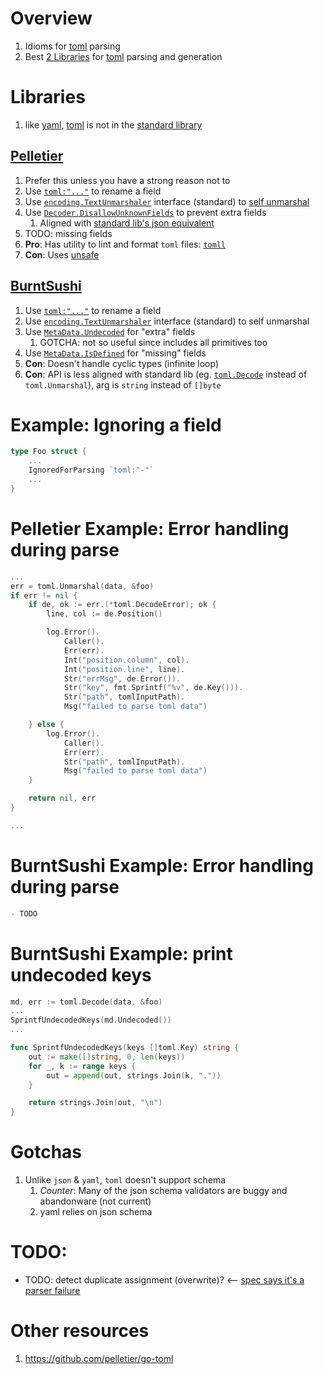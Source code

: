# Overview
1. Idioms for [toml](https://toml.io/en/) parsing
1. Best [2 Libraries](https://github.com/avelino/awesome-go#markup-languages) for [toml](https://toml.io/en/) parsing and generation


# Libraries
1. like [yaml](https://yaml.org/), [toml](https://toml.io/en/) is not in the [standard library](https://pkg.go.dev/std)


## [Pelletier](https://github.com/pelletier/go-toml)
1. Prefer this unless you have a strong reason not to
1. Use [`toml:"..."`](https://github.com/pelletier/go-toml#struct-tags-have-been-merged) to rename a field
1. Use [`encoding.TextUnmarshaler`](https://pkg.go.dev/encoding#TextUnmarshaler) interface (standard) to [self unmarshal](https://github.com/pelletier/go-toml/blob/v2/unmarshaler.go#L70)
1. Use [`Decoder.DisallowUnknownFields`](https://pkg.go.dev/github.com/pelletier/go-toml/v2#Decoder.DisallowUnknownFields) to prevent extra fields
    1. Aligned with [standard lib's json equivalent](https://pkg.go.dev/encoding/json#Decoder.DisallowUnknownFields)
1. TODO: missing fields
1. **Pro**: Has utility to lint and format `toml` files: [`tomll`](https://github.com/pelletier/go-toml#tools)
1. **Con**: Uses [unsafe](https://github.com/pelletier/go-toml/blob/v2/internal/danger/danger.go#L12)



## [BurntSushi](https://github.com/BurntSushi/toml)
1. Use [`toml:"..."`](https://github.com/BurntSushi/toml#examples) to rename a field
1. Use [`encoding.TextUnmarshaler`](https://pkg.go.dev/encoding#TextUnmarshaler) interface (standard) to self unmarshal
1. Use [`MetaData.Undecoded`](https://github.com/BurntSushi/toml/blob/master/meta.go#L82) for "extra" fields
    1. GOTCHA: not so useful since includes all primitives too
1. Use [`MetaData.IsDefined`](https://github.com/BurntSushi/toml/blob/master/meta.go#L28) for "missing" fields
1. **Con**: Doesn't handle cyclic types (infinite loop)
1. **Con**: API is less aligned with standard lib (eg. [`toml.Decode`](TODO) instead of `toml.Unmarshal`), arg is `string` instead of `[]byte`



# Example: Ignoring a field
```go
type Foo struct {
    ...
    IgnoredForParsing `toml:"-"`
    ...
}
```


# Pelletier Example: Error handling during parse
```go
...
err = toml.Unmarshal(data, &foo)
if err != nil {
    if de, ok := err.(*toml.DecodeError); ok {
        line, col := de.Position()

        log.Error().
            Caller().
            Err(err).
            Int("position.column", col).
            Int("position.line", line).
            Str("errMsg", de.Error()).
            Str("key", fmt.Sprintf("%v", de.Key())).
            Str("path", tomlInputPath).
            Msg("failed to parse toml data")

    } else {
        log.Error().
            Caller().
            Err(err).
            Str("path", tomlInputPath).
            Msg("failed to parse toml data")
    }

    return nil, err
}

...
```

# BurntSushi Example: Error handling during parse
```go
- TODO
```

# BurntSushi Example: print undecoded keys
```go
md, err := toml.Decode(data, &foo)
...
SprintfUndecodedKeys(md.Undecoded())
...

func SprintfUndecodedKeys(keys []toml.Key) string {
	out := make([]string, 0, len(keys))
	for _, k := range keys {
		out = append(out, strings.Join(k, "."))
	}

	return strings.Join(out, "\n")
}
```


# Gotchas
1. Unlike `json` & `yaml`, `toml` doesn't support schema
    1. *Counter*: Many of the json schema validators are buggy and abandonware (not current)
    1. yaml relies on json schema


# TODO:
- TODO: detect duplicate assignment (overwrite)?  <-- [spec says it's a parser failure](TODO)

# Other resources
1. https://github.com/pelletier/go-toml
